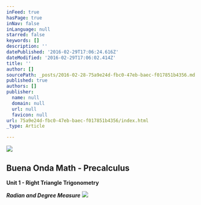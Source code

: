 ```yaml
---
inFeed: true
hasPage: true
inNav: false
inLanguage: null
starred: false
keywords: []
description: ''
datePublished: '2016-02-29T17:06:24.616Z'
dateModified: '2016-02-29T17:06:02.414Z'
title: ''
author: []
sourcePath: _posts/2016-02-28-75a9e24d-fbc0-47eb-baec-f017851b4356.md
published: true
authors: []
publisher:
  name: null
  domain: null
  url: null
  favicon: null
url: 75a9e24d-fbc0-47eb-baec-f017851b4356/index.html
_type: Article

---
```

![](https://the-grid-user-content.s3-us-west-2.amazonaws.com/eac5fe33-ae1e-4af2-b707-87778fc6ff09.jpg)

## Buena Onda Math - Precalculus

**Unit 1 - Right Triangle Trigonometry**

**_Radian and Degree Measure_**
![](https://the-grid-user-content.s3-us-west-2.amazonaws.com/93c4b344-b153-4e5c-aea1-c0adc6fa1252.jpg)